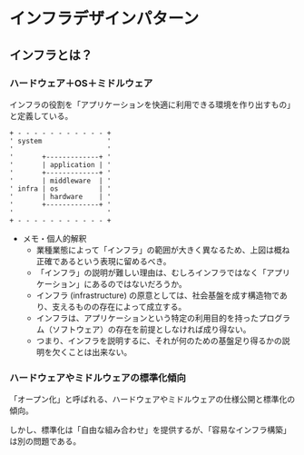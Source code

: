 # インフラデザインパターン

## インフラとは？

### ハードウェア＋OS＋ミドルウェア

インフラの役割を「アプリケーションを快適に利用できる環境を作り出すもの」と定義している。

```text
+ - - - - - - - - - - - +
' system                '
'                       '
'       +-------------+ '
'       | application | '
'       +-------------+ '
'       | middleware  | '
' infra | os          | '
'       | hardware    | '
'       +-------------+ '
'                       '
+ - - - - - - - - - - - +
```

 * メモ・個人的解釈
   * 業種業態によって「インフラ」の範囲が大きく異なるため、上図は概ね正確であるという表現に留めるべき。
   * 「インフラ」の説明が難しい理由は、むしろインフラではなく「アプリケーション」にあるのではないだろうか。
   * インフラ (infrastructure) の原意としては、社会基盤を成す構造物であり、支えるものの存在によって成立する。
   * インフラは、アプリケーションという特定の利用目的を持ったプログラム（ソフトウェア）の存在を前提としなければ成り得ない。
   * つまり、インフラを説明するに、それが何のための基盤足り得るかの説明を欠くことは出来ない。

### ハードウェアやミドルウェアの標準化傾向

「オープン化」と呼ばれる、ハードウェアやミドルウェアの仕様公開と標準化の傾向。

しかし、標準化は「自由な組み合わせ」を提供するが、「容易なインフラ構築」は別の問題である。
